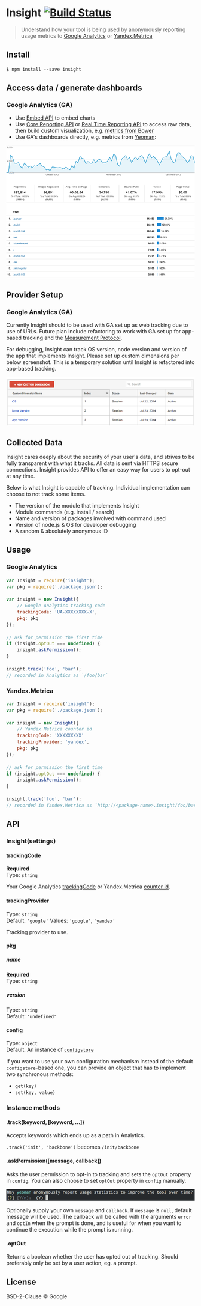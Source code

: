# Insight [![Build Status](https://secure.travis-ci.org/yeoman/insight.svg?branch=master)](http://travis-ci.org/yeoman/insight)

> Understand how your tool is being used by anonymously reporting usage metrics to [Google Analytics](http://www.google.com/analytics/)
or [Yandex.Metrica](http://metrica.yandex.com/)


## Install

```
$ npm install --save insight
```


## Access data / generate dashboards

### Google Analytics (GA)

- Use [Embed API](https://developers.google.com/analytics/devguides/reporting/embed/v1/) to embed charts
- Use [Core Reporting API](https://developers.google.com/analytics/devguides/reporting/core/v3/) or [Real Time Reporting API](https://developers.google.com/analytics/devguides/reporting/realtime/v3/) to access raw data, then build custom visualization, e.g. [metrics from Bower](http://bower.io/stats/)
- Use GA's dashboards directly, e.g. metrics from [Yeoman](http://yeoman.io):

![analytics screenshot](screenshot-ga-dashboard.png)


## Provider Setup

### Google Analytics (GA)

Currently Insight should to be used with GA set up as web tracking due to use of URLs. Future plan include refactoring to work with GA set up for app-based tracking and the [Measurement Protocol](https://developers.google.com/analytics/devguides/collection/protocol/v1/).

For debugging, Insight can track OS version, node version and version of the app that implements Insight. Please set up custom dimensions per below screenshot. This is a temporary solution until Insight is refactored into app-based tracking.

![GA custom dimensions screenshot](screenshot-ga-custom-dimensions.png)


## Collected Data

Insight cares deeply about the security of your user's data, and strives to be fully transparent with what it tracks. All data is sent via HTTPS secure connections. Insight provides API to offer an easy way for users to opt-out at any time.

Below is what Insight is capable of tracking. Individual implementation can choose to not track some items.

- The version of the module that implements Insight
- Module commands (e.g. install / search)
- Name and version of packages involved with command used
- Version of node.js & OS for developer debugging
- A random & absolutely anonymous ID


## Usage

### Google Analytics

```js
var Insight = require('insight');
var pkg = require('./package.json');

var insight = new Insight({
	// Google Analytics tracking code
	trackingCode: 'UA-XXXXXXXX-X',
	pkg: pkg
});

// ask for permission the first time
if (insight.optOut === undefined) {
	insight.askPermission();
}

insight.track('foo', 'bar');
// recorded in Analytics as `/foo/bar`
```

### Yandex.Metrica

```js
var Insight = require('insight');
var pkg = require('./package.json');

var insight = new Insight({
	// Yandex.Metrica counter id
	trackingCode: 'XXXXXXXXX'
	trackingProvider: 'yandex',
	pkg: pkg
});

// ask for permission the first time
if (insight.optOut === undefined) {
	insight.askPermission();
}

insight.track('foo', 'bar');
// recorded in Yandex.Metrica as `http://<package-name>.insight/foo/bar`
```


## API

### Insight(settings)

#### trackingCode

**Required**  
Type: `string`

Your Google Analytics [trackingCode](https://support.google.com/analytics/bin/answer.py?hl=en&answer=1008080) or Yandex.Metrica [counter id](http://help.yandex.com/metrika/?id=1121963).

#### trackingProvider

Type: `string`  
Default: `'google'`
Values: `'google'`, `'yandex'`

Tracking provider to use.

#### pkg

##### name

**Required**  
Type: `string`

##### version

Type: `string`  
Default: `'undefined'`

#### config

Type: `object`  
Default: An instance of [`configstore`](https://github.com/yeoman/configstore)

If you want to use your own configuration mechanism instead of the default
`configstore`-based one, you can provide an object that has to implement two
synchronous methods:

- `get(key)`
- `set(key, value)`


### Instance methods

#### .track(keyword, [keyword, ...])

Accepts keywords which ends up as a path in Analytics.

`.track('init', 'backbone')` becomes `/init/backbone`

#### .askPermission([message, callback])

Asks the user permission to opt-in to tracking and sets the `optOut` property in `config`. You can also choose to set `optOut` property in `config` manually.

![askPermission screenshot](screenshot-askpermission.png)

Optionally supply your own `message` and `callback`. If `message` is `null`, default message will be used. The callback will be called with the arguments `error` and `optIn` when the prompt is done, and is useful for when you want to continue the execution while the prompt is running.


#### .optOut

Returns a boolean whether the user has opted out of tracking. Should preferably only be set by a user action, eg. a prompt.


## License

BSD-2-Clause © Google
